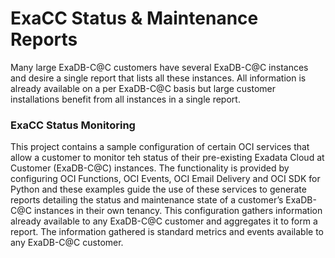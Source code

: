 # ExaCC Status & Maintenance Reports

Many large ExaDB-C@C customers have several ExaDB-C@C instances and desire a single report that lists all these instances. All information is already available on a per ExaDB-C@C basis but large customer installations benefit from all instances in a single report. 

### ExaCC Status Monitoring

This project contains a sample configuration of certain OCI services that allow a customer to monitor teh status of their pre-existing Exadata Cloud at Customer (ExaDB-C@C) instances. 
The functionality is provided by configuring OCI Functions, OCI Events, OCI Email Delivery and OCI SDK for Python and these examples guide the use of these services to generate reports detailing the status and maintenance state of a customer’s ExaDB-C@C instances in their own tenancy. 
This configuration gathers information already available to any ExaDB-C@C customer and aggregates it to form a report. The information gathered is standard metrics and events available to any ExaDB-C@C customer. 

